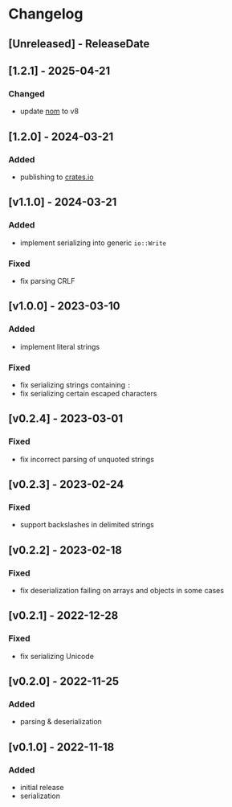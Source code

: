 # Changelog

<!-- next-header -->

## [Unreleased] - ReleaseDate

## [1.2.1] - 2025-04-21

### Changed

- update [nom](https://crates.io/crates/nom) to v8

## [1.2.0] - 2024-03-21

### Added

- publishing to [crates.io](https://crates.io)

## [v1.1.0] - 2024-03-21

### Added

- implement serializing into generic `io::Write`

### Fixed

- fix parsing CRLF

## [v1.0.0] - 2023-03-10

### Added

- implement literal strings

### Fixed

- fix serializing strings containing `:`
- fix serializing certain escaped characters

## [v0.2.4] - 2023-03-01

### Fixed

- fix incorrect parsing of unquoted strings

## [v0.2.3] - 2023-02-24

### Fixed

- support backslashes in delimited strings

## [v0.2.2] - 2023-02-18

### Fixed

- fix deserialization failing on arrays and objects in some cases

## [v0.2.1] - 2022-12-28

### Fixed

- fix serializing Unicode

## [v0.2.0] - 2022-11-25

### Added

* parsing & deserialization

## [v0.1.0] - 2022-11-18

### Added

* initial release
* serialization
